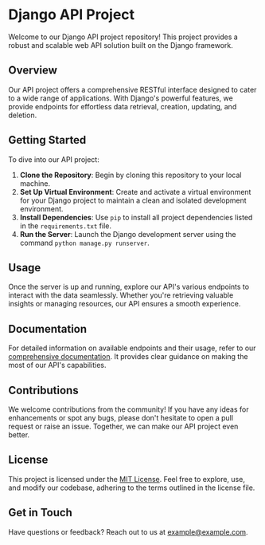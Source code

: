 # Django API Project

Welcome to our Django API project repository! This project provides a robust and scalable web API solution built on the Django framework.

## Overview

Our API project offers a comprehensive RESTful interface designed to cater to a wide range of applications. With Django's powerful features, we provide endpoints for effortless data retrieval, creation, updating, and deletion.

## Getting Started

To dive into our API project:

1. **Clone the Repository**: Begin by cloning this repository to your local machine.
2. **Set Up Virtual Environment**: Create and activate a virtual environment for your Django project to maintain a clean and isolated development environment.
3. **Install Dependencies**: Use `pip` to install all project dependencies listed in the `requirements.txt` file.
4. **Run the Server**: Launch the Django development server using the command `python manage.py runserver`.

## Usage

Once the server is up and running, explore our API's various endpoints to interact with the data seamlessly. Whether you're retrieving valuable insights or managing resources, our API ensures a smooth experience.

## Documentation

For detailed information on available endpoints and their usage, refer to our [comprehensive documentation](docs/documentation.md). It provides clear guidance on making the most of our API's capabilities.

## Contributions

We welcome contributions from the community! If you have any ideas for enhancements or spot any bugs, please don't hesitate to open a pull request or raise an issue. Together, we can make our API project even better.

## License

This project is licensed under the [MIT License](LICENSE). Feel free to explore, use, and modify our codebase, adhering to the terms outlined in the license file.

## Get in Touch

Have questions or feedback? Reach out to us at example@example.com.


